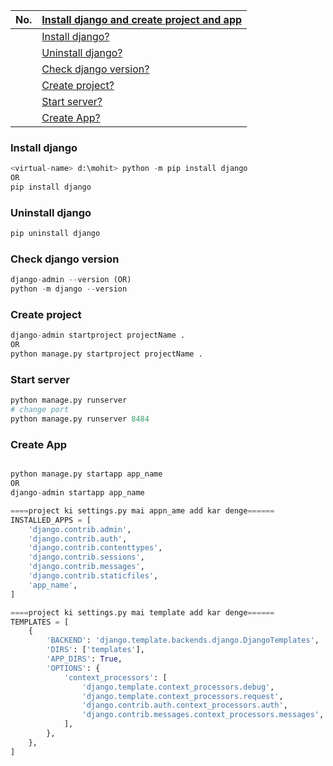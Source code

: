 |  No.  | [Install django and create project and app](./1.2_install_django_project_app.md) |
| :---: | -------------------------------------------------------------------------------- |
|       | [Install django?](#install-django)                                               |
|       | [Uninstall django?](#uninstall-django)                                           |
|       | [Check django version?](#check-django-version)                                   |
|       | [Create project?](#create-project)                                               |
|       | [Start server?](#start-server)                                                   |
|       | [Create App?](#create-app)                                                       |

### Install django
```python
<virtual-name> d:\mohit> python -m pip install django
OR
pip install django
```

### Uninstall django
```python
pip uninstall django
```

### Check django version
```python
django-admin --version (OR)
python -m django --version
```

### Create project
```python
django-admin startproject projectName .
OR
python manage.py startproject projectName .
```
### Start server
```python
python manage.py runserver
# change port
python manage.py runserver 8484
```

### Create App
```python

python manage.py startapp app_name
OR
django-admin startapp app_name

====project ki settings.py mai appn_ame add kar denge======
INSTALLED_APPS = [
    'django.contrib.admin',
    'django.contrib.auth',
    'django.contrib.contenttypes',
    'django.contrib.sessions',
    'django.contrib.messages',
    'django.contrib.staticfiles',
    'app_name',
]

====project ki settings.py mai template add kar denge======
TEMPLATES = [
    {
        'BACKEND': 'django.template.backends.django.DjangoTemplates',
        'DIRS': ['templates'],
        'APP_DIRS': True,
        'OPTIONS': {
            'context_processors': [
                'django.template.context_processors.debug',
                'django.template.context_processors.request',
                'django.contrib.auth.context_processors.auth',
                'django.contrib.messages.context_processors.messages',
            ],
        },
    },
]
```